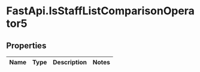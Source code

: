 # FastApi.IsStaffListComparisonOperator5

## Properties
Name | Type | Description | Notes
------------ | ------------- | ------------- | -------------
